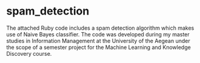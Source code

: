 spam_detection
==============

The attached Ruby code includes a spam detection algorithm which makes use of Naive Bayes classifier. 
The code was developed during my master studies in Information Management at the University 
of the Aegean under the scope of a semester project for the Machine Learning and 
Knowledge Discovery course.
